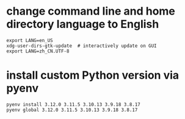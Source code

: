 # change command line and home directory language to English
```shell
export LANG=en_US
xdg-user-dirs-gtk-update  # interactively update on GUI
export LANG=zh_CN.UTF-8
```

# install custom Python version via pyenv
```shell
pyenv install 3.12.0 3.11.5 3.10.13 3.9.18 3.8.17
pyenv global 3.12.0 3.11.5 3.10.13 3.9.18 3.8.17
```
